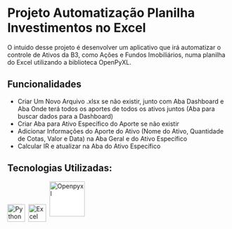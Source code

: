 # Projeto Automatização Planilha Investimentos no Excel

O intuido desse projeto é desenvolver um aplicativo que irá automatizar o controle de Ativos da B3, como Ações e Fundos Imobiliários, numa planilha do Excel utilizando a biblioteca OpenPyXL.

## Funcionalidades
- Criar Um Novo Arquivo .xlsx se não existir, junto com Aba Dashboard e Aba Onde terá todos os aportes de todos os ativos juntos (Aba para buscar dados para a Dashboard)
- Criar Aba para Ativo Específico do Aporte se não existir
- Adicionar Informações do Aporte do Ativo (Nome do Ativo, Quantidade de Cotas, Valor e Data) na Aba Geral e do Ativo Específico
- Calcular IR e atualizar na Aba do Ativo Específico


## Tecnologias Utilizadas:
<div style="display: inline-block">
  <img alt="Python" title="Python" width = "40px" src="https://cdn.jsdelivr.net/gh/devicons/devicon@latest/icons/python/python-original.svg"/>&nbsp;
  <img alt="Excel" title="Excel" width = "40px" src="https://img.icons8.com/?size=100&id=117561&format=png&color=000000"/>&nbsp;
  <img alt="Openpyxl" title="Openpyxl" width = "80px" style="vertical-align: 12px; background-color: white;" src="https://openpyxl.readthedocs.io/en/stable/_static/logo.png"/>&nbsp;
</div>